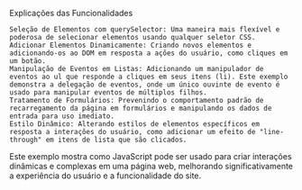 Explicações das Funcionalidades

    Seleção de Elementos com querySelector: Uma maneira mais flexível e poderosa de selecionar elementos usando qualquer seletor CSS.
    Adicionar Elementos Dinamicamente: Criando novos elementos e adicionando-os ao DOM em resposta a ações do usuário, como cliques em um botão.
    Manipulação de Eventos em Listas: Adicionando um manipulador de eventos ao ul que responde a cliques em seus itens (li). Este exemplo demonstra a delegação de eventos, onde um único ouvinte de evento é usado para manipular eventos de múltiplos filhos.
    Tratamento de Formulários: Prevenindo o comportamento padrão de recarregamento da página em formulários e manipulando os dados de entrada para uso imediato.
    Estilo Dinâmico: Alterando estilos de elementos específicos em resposta a interações do usuário, como adicionar um efeito de "line-through" em itens de lista que são clicados.

Este exemplo mostra como JavaScript pode ser usado para criar interações dinâmicas e complexas em uma página web, melhorando significativamente a experiência do usuário e a funcionalidade do site.